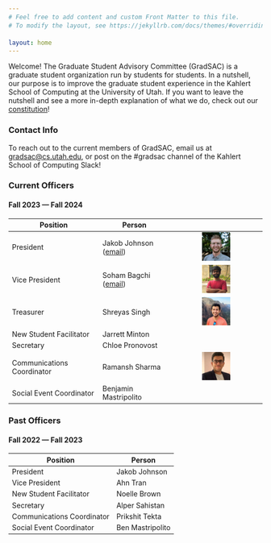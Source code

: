 ```yaml
---
# Feel free to add content and custom Front Matter to this file.
# To modify the layout, see https://jekyllrb.com/docs/themes/#overriding-theme-defaults

layout: home
---
```


Welcome! The Graduate Student Advisory Committee (GradSAC) is a graduate student organization run by students for students. In a nutshell, our purpose is to improve the graduate student experience in the Kahlert School of Computing at the University of Utah. If you want to leave the nutshell and see a more in-depth explanation of what we do, check out our [constitution](https://drive.google.com/file/d/1quE9axBw747G0D-PY_Vi0XyriTN6xwJP/view)!

### Contact Info
To reach out to the current members of GradSAC, email us at [gradsac@cs.utah.edu](mailto:gradsac@cs.utah.edu), or post on the #gradsac channel of the Kahlert School of Computing Slack!
### Current Officers

#### Fall 2023 — Fall 2024

| Position                   | Person                                                 |                                                                                         |
| -------------------------- | ------------------------------------------------------ | :-------------------------------------------------------------------------------------: |
| President                  | Jakob Johnson ([email](mailto:jakob.johnson@utah.edu)) |   <img src="assets/images/portraits/jakob.jpg" alt="Jakob" width="33%" height="auto">   |
| Vice President             | Soham Bagchi ([email](mailto:soham.bagchi@utah.edu))   |   <img src="assets/images/portraits/soham.jpg" alt="Soham" width="33%" height="auto">   |
| Treasurer                  | Shreyas Singh                                          | <img src="assets/images/portraits/shreyas.jpg" alt="Shreyas" width="33%" height="auto"> |
| New Student Facilitator    | Jarrett Minton                                         |                                                                                         |
| Secretary                  | Chloe Pronovost                                        |                                                                                         |
| Communications Coordinator | Ramansh Sharma                                         |   <img src="assets/images/portraits/ram.jpg" alt="Ramansh" width="33%" height="auto">   |
| Social Event Coordinator   | Benjamin Mastripolito                                  |                                                                                         |


### Past Officers

#### Fall 2022 — Fall 2023

| Position                   | Person           |
| -------------------------- | ---------------- |
| President                  | Jakob Johnson    |
| Vice President             | Ahn Tran         |
| New Student Facilitator    | Noelle Brown     |
| Secretary                  | Alper Sahistan   |
| Communications Coordinator | Prikshit Tekta   |
| Social Event Coordinator   | Ben Mastripolito |
